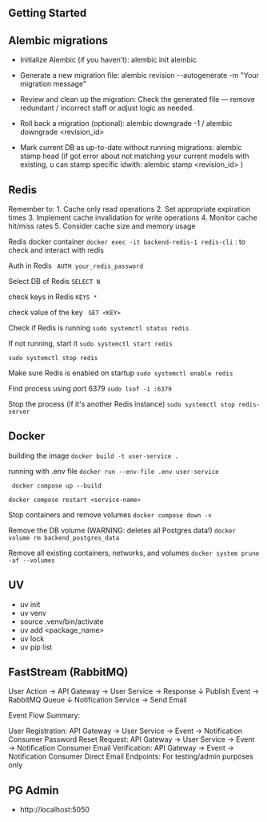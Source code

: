 ## Getting Started

## Alembic migrations

- Initialize Alembic (if you haven’t): alembic init alembic

- Generate a new migration file: alembic revision --autogenerate -m "Your migration message"

- Review and clean up the migration: Check the generated file — remove redundant / incorrect staff or adjust logic as needed.

- Roll back a migration (optional): alembic downgrade -1 / alembic downgrade <revision_id>

- Mark current DB as up-to-date without running migrations: alembic stamp head (if got error about not matching your current models with existing, u can stamp specific idwith: alembic stamp <revision_id> )

## Redis

   Remember to:
      1. Cache only read operations
      2. Set appropriate expiration times
      3. Implement cache invalidation for write operations
      4. Monitor cache hit/miss rates
      5. Consider cache size and memory usage

   Redis docker container
   ` docker exec -it backend-redis-1 redis-cli ` : to check and interact with redis
 
   Auth in Redis
   ` AUTH your_redis_password`

   Select DB of Redis
   ` SELECT N ` 

   check keys in Redis
   ` KEYS * `  

   check value of the key
   ` GET <KEY>`

   Check if Redis is running
   ` sudo systemctl status redis `

   If not running, start it
   ` sudo systemctl start redis `

   ` sudo systemctl stop redis `

   Make sure Redis is enabled on startup
   `sudo systemctl enable redis`

   Find process using port 6379
   ` sudo lsof -i :6379 `

   Stop the process (if it's another Redis instance)
   `sudo systemctl stop redis-server`

## Docker
   building the image
   ` docker build -t user-service . `

   running with .env file
   ` docker run --env-file .env user-service ` 

   ` docker compose up --build`

   ` docker compose restart <service-name> `

   Stop containers and remove volumes
   ` docker compose down -v `

   Remove the DB volume (WARNING: deletes all Postgres data!)
   ` docker volume rm backend_postgres_data `

   Remove all existing containers, networks, and volumes
   ` docker system prune -af --volumes `

## UV

 - uv init
 - uv venv
 - source .venv/bin/activate
 - uv add <package_name>
 - uv lock
 - uv pip list



## FastStream (RabbitMQ)
User Action → API Gateway → User Service → Response
                ↓
          Publish Event → RabbitMQ Queue
                ↓
       Notification Service → Send Email


Event Flow Summary:

User Registration: API Gateway → User Service → Event → Notification Consumer
Password Reset Request: API Gateway → User Service → Event → Notification Consumer
Email Verification: API Gateway → Event → Notification Consumer
Direct Email Endpoints: For testing/admin purposes only




## PG Admin
   - http://localhost:5050